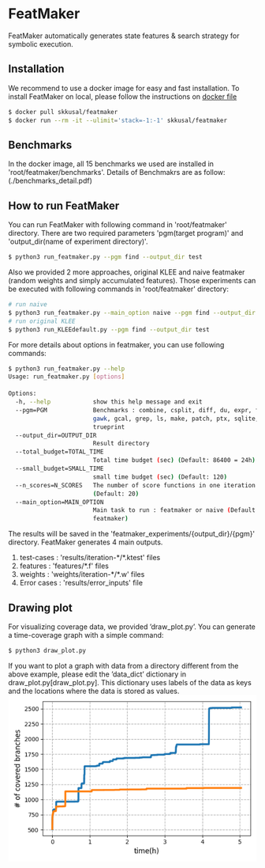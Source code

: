 # FeatMaker

FeatMaker automatically generates state features & search strategy for symbolic execution.

## Installation
We recommend to use a docker image for easy and fast installation. To install FeatMaker on local, please follow the instructions on [docker file](Dockerfile)
```bash
$ docker pull skkusal/featmaker
$ docker run --rm -it --ulimit='stack=-1:-1' skkusal/featmaker
```
## Benchmarks
In the docker image, all 15 benchmarks we used are installed in 'root/featmaker/benchmarks'. Details of Benchmakrs are as follow:
(./benchmarks_detail.pdf)
## How to run FeatMaker
You can run FeatMaker with following command in 'root/featmaker' directory. There are two required parameters 'pgm(target program)' and 'output_dir(name of experiment directory)'. 
```bash
$ python3 run_featmaker.py --pgm find --output_dir test
```
Also we provided 2 more approaches, original KLEE and naive featmaker (random weights and simply accumulated features). Those experiments can be executed with following commands in 'root/featmaker' directory:
```bash
# run naive
$ python3 run_featmaker.py --main_option naive --pgm find --output_dir test
# run original KLEE
$ python3 run_KLEEdefault.py --pgm find --output_dir test
```
For more details about options in featmaker, you can use following commands:
```bash
$ python3 run_featmaker.py --help
Usage: run_featmaker.py [options]

Options:
  -h, --help            show this help message and exit
  --pgm=PGM             Benchmarks : combine, csplit, diff, du, expr, find,
                        gawk, gcal, grep, ls, make, patch, ptx, sqlite,
                        trueprint
  --output_dir=OUTPUT_DIR
                        Result directory
  --total_budget=TOTAL_TIME
                        Total time budget (sec) (Default: 86400 = 24h)
  --small_budget=SMALL_TIME
                        small time budget (sec) (Default: 120)
  --n_scores=N_SCORES   The number of score functions in one iteration
                        (Default: 20)
  --main_option=MAIN_OPTION
                        Main task to run : featmaker or naive (Default:
                        featmaker)
```
The results will be saved in the 'featmaker_experiments/{output_dir}/{pgm}' directory. FeatMaker generates 4 main outputs.
1. test-cases : 'results/iteration-\*/\*.ktest' files
2. features : 'features/\*.f' files
3. weights : 'weights/iteration-\*/\*.w' files
4. Error cases : 'results/error_inputs' file

## Drawing plot
For visualizing coverage data, we provided ’draw_plot.py’. You can generate a time-coverage graph with a simple command:
```bash
$ python3 draw_plot.py
```
If you want to plot a graph with data from a directory different from the above example, please edit the ’data_dict’ dictionary in draw_plot.py[draw_plot.py]. This dictionary uses labels of the data as keys and the locations where the data is stored as values.
![find-coverage-comparison](./coverage.png)
